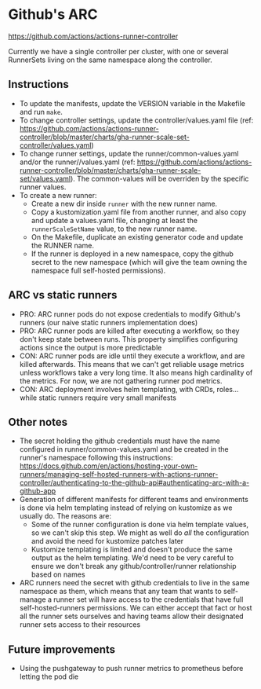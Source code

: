# Github's ARC
https://github.com/actions/actions-runner-controller

Currently we have a single controller per cluster, with one or several
RunnerSets living on the same namespace along the controller.

## Instructions
* To update the manifests, update the VERSION variable in the Makefile and run `make`.
* To change controller settings, update the controller/values.yaml file (ref: https://github.com/actions/actions-runner-controller/blob/master/charts/gha-runner-scale-set-controller/values.yaml)
* To change runner settings, update the runner/common-values.yaml and/or the runner/<runner>/values.yaml (ref: https://github.com/actions/actions-runner-controller/blob/master/charts/gha-runner-scale-set/values.yaml). The common-values will be overriden by the specific runner values.
* To create a new runner:
  * Create a new dir inside `runner` with the new runner name.
  * Copy a kustomization.yaml file from another runner, and also copy and
    update a values.yaml file, changing at least the `runnerScaleSetName`
    value, to the new runner name.
  * On the Makefile, duplicate an existing generator code and update the RUNNER name.
  * If the runner is deployed in a new namespace, copy the github secret to the
    new namespace (which will give the team owning the namespace full self-hosted
    permissions).

## ARC vs static runners
* PRO: ARC runner pods do not expose credentials to modify Github's runners (our
  naive static runners implementation does)
* PRO: ARC runner pods are killed after executing a workflow, so they don't
  keep state between runs. This property simplifies configuring actions since the
  output is more predictable
* CON: ARC runner pods are idle until they execute a workflow, and are killed
  afterwards. This means that we can't get reliable usage metrics unless
  workflows take a very long time. It also means high cardinality of the metrics.
  For now, we are not gathering runner pod metrics.
* CON: ARC deployment involves helm templating, with CRDs, roles... while
  static runners require very small manifests

## Other notes
* The secret holding the github credentials must have the name configured in
  runner/common-values.yaml and be created in the runner's namespace following
  this instructions: https://docs.github.com/en/actions/hosting-your-own-runners/managing-self-hosted-runners-with-actions-runner-controller/authenticating-to-the-github-api#authenticating-arc-with-a-github-app
* Generation of different manifests for different teams and environments is
  done via helm templating instead of relying on kustomize as we usually do.
  The reasons are:
    * Some of the runner configuration is done via helm template values, so we
    can't skip this step. We might as well do *all* the configuration and avoid
    the need for kustomize patches later
    * Kustomize templating is limited and doesn't produce the same output as
    the helm templating. We'd need to be very careful to ensure we don't break
    any github/controller/runner relationship based on names
* ARC runners need the secret with github credentials to live in the same
  namespace as them, which means that any team that wants to self-manage a runner
  set will have access to the credentials that have full self-hosted-runners
  permissions. We can either accept that fact or host all the runner sets
  ourselves and having teams allow their designated runner sets access to their
  resources

## Future improvements
* Using the pushgateway to push runner metrics to prometheus before letting the pod die
